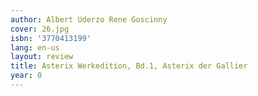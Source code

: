 ```yaml
---
author: Albert Uderzo Rene Goscinny
cover: 26.jpg
isbn: '3770413199'
lang: en-us
layout: review
title: Asterix Werkedition, Bd.1, Asterix der Gallier
year: 0
---
```


